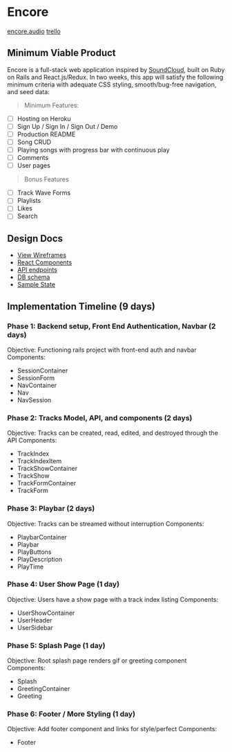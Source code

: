 # Encore

[encore.audio](http://www.herokuapp.com)
[trello](https://trello.com/b/w5o51KVc/encore)

## Minimum Viable Product

Encore is a full-stack web application inspired by [SoundCloud](http://www.soundcloud.com),
built on Ruby on Rails and React.js/Redux. In two weeks, this app will satisfy
the following minimum criteria with adequate CSS styling, smooth/bug-free navigation,
and seed data:

>Minimum Features:
- [ ] Hosting on Heroku
- [ ] Sign Up / Sign In / Sign Out / Demo
- [ ] Production README
- [ ] Song CRUD
- [ ] Playing songs with progress bar with continuous play
- [ ] Comments
- [ ] User pages

>Bonus Features
- [ ] Track Wave Forms
- [ ] Playlists
- [ ] Likes
- [ ] Search

## Design Docs
- [View Wireframes][wireframes]
- [React Components][components]
- [API endpoints][api-endpoints]
- [DB schema][schema]
- [Sample State][sample-state]

[wireframes]: ./docs/wireframes
[components]: ./docs/component-hierarchy.md
[sample-state]: ./docs/sample-state.md
[api-endpoints]: ./docs/api-endpoints.md
[schema]: ./docs/schema.md

## Implementation Timeline (9 days)

### Phase 1: Backend setup, Front End Authentication, Navbar (2 days)
Objective: Functioning rails project with front-end auth and navbar
Components:
- SessionContainer
- SessionForm
- NavContainer
- Nav
- NavSession

### Phase 2: Tracks Model, API, and components (2 days)
Objective: Tracks can be created, read, edited, and destroyed through the API
Components:
- TrackIndex
- TrackIndexItem
- TrackShowContainer
- TrackShow
- TrackFormContainer
- TrackForm

### Phase 3: Playbar (2 days)
Objective: Tracks can be streamed without interruption
Components:
- PlaybarContainer
- Playbar
- PlayButtons
- PlayDescription
- PlayTime

### Phase 4: User Show Page (1 day)
Objective: Users have a show page with a track index listing
Components:
- UserShowContainer
- UserHeader
- UserSidebar

### Phase 5: Splash Page (1 day)
Objective: Root splash page renders gif or greeting component
Components:
- Splash
- GreetingContainer
- Greeting

### Phase 6: Footer / More Styling (1 day)
Objective: Add footer component and links for style/perfect
Components:
- Footer
